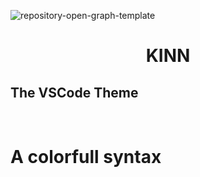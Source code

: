 ![repository-open-graph-template](https://vscode-themes.nyc3.cdn.digitaloceanspaces.com/profiles/7si9joVJMhfib7AYUUZG1i4cY383/2B6sJMWs-default.jpeg)

<h1 align="center">KINN</h1>

## The VSCode Theme

<br>

# A colorfull syntax
